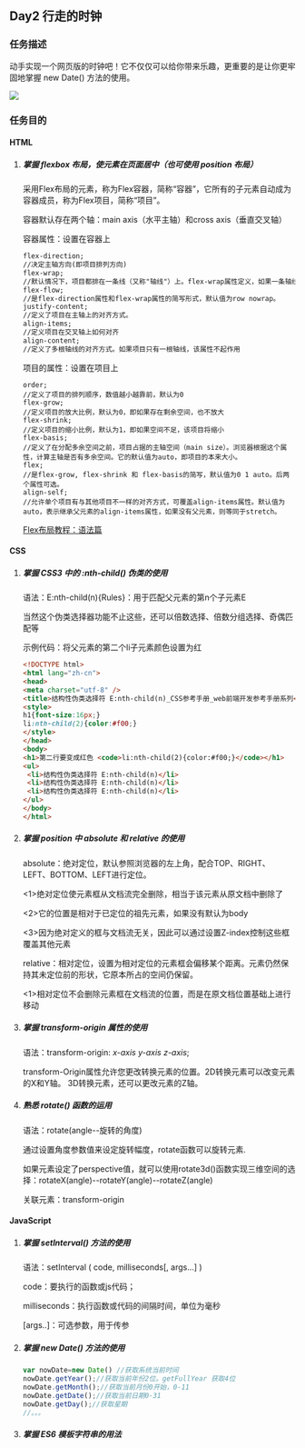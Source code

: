 ## Day2 行走的时钟

### 任务描述

动手实现一个网页版的时钟吧！它不仅仅可以给你带来乐趣，更重要的是让你更牢固地掌握 new Date() 方法的使用。

![](https://pic.downk.cc/item/5eb8168cc2a9a83be527132d.png)

### 任务目的

#### HTML

1. ##### 掌握 flexbox 布局，使元素在页面居中（也可使用 position 布局）

   采用Flex布局的元素，称为Flex容器，简称“容器”，它所有的子元素自动成为容器成员，称为Flex项目，简称“项目”。

   容器默认存在两个轴：main axis（水平主轴）和cross axis（垂直交叉轴）

   容器属性：设置在容器上

   ```html
   flex-direction;
   //决定主轴方向(即项目排列方向)
   flex-wrap;
   //默认情况下，项目都排在一条线（又称"轴线"）上。flex-wrap属性定义，如果一条轴线排不下，如何换行
   flex-flow;
   //是flex-direction属性和flex-wrap属性的简写形式，默认值为row nowrap。
   justify-content;
   //定义了项目在主轴上的对齐方式。
   align-items;
   //定义项目在交叉轴上如何对齐
   align-content;
   //定义了多根轴线的对齐方式。如果项目只有一根轴线，该属性不起作用
   ```

   项目的属性：设置在项目上

   ```
   order;
   //定义了项目的排列顺序，数值越小越靠前，默认为0
   flex-grow;
   //定义项目的放大比例，默认为0，即如果存在剩余空间，也不放大
   flex-shrink;
   //定义项目的缩小比例，默认为1，即如果空间不足，该项目将缩小
   flex-basis;
   //定义了在分配多余空间之前，项目占据的主轴空间（main size）。浏览器根据这个属性，计算主轴是否有多余空间。它的默认值为auto，即项目的本来大小。
   flex;
   //是flex-grow, flex-shrink 和 flex-basis的简写，默认值为0 1 auto。后两个属性可选。
   align-self;
   //允许单个项目有与其他项目不一样的对齐方式，可覆盖align-items属性。默认值为auto，表示继承父元素的align-items属性，如果没有父元素，则等同于stretch。
   ```

   

   [Flex布局教程：语法篇](http://www.ruanyifeng.com/blog/2015/07/flex-grammar.html)

#### CSS

1. ##### 掌握 CSS3 中的 :nth-child() 伪类的使用

   语法：E:nth-child(n){Rules}：用于匹配父元素的第n个子元素E

   当然这个伪类选择器功能不止这些，还可以倍数选择、倍数分组选择、奇偶匹配等

   示例代码：将父元素的第二个li子元素颜色设置为红

   ```html
   <!DOCTYPE html>
   <html lang="zh-cn">
   <head>
   <meta charset="utf-8" />
   <title>结构性伪类选择符 E:nth-child(n)_CSS参考手册_web前端开发参考手册系列</title>
   <style>
   h1{font-size:16px;}
   li:nth-child(2){color:#f00;}
   </style>
   </head>
   <body>
   <h1>第二行要变成红色 <code>li:nth-child(2){color:#f00;}</code></h1>
   <ul>
   	<li>结构性伪类选择符 E:nth-child(n)</li>
   	<li>结构性伪类选择符 E:nth-child(n)</li>
   	<li>结构性伪类选择符 E:nth-child(n)</li>
   </ul>
   </body>
   </html>
   ```

   

2. ##### 掌握 position 中 absolute 和 relative 的使用

   absolute：绝对定位，默认参照浏览器的左上角，配合TOP、RIGHT、LEFT、BOTTOM、LEFT进行定位。

   <1>绝对定位使元素框从文档流完全删除，相当于该元素从原文档中删除了

   <2>它的位置是相对于已定位的祖先元素，如果没有默认为body

   <3>因为绝对定义的框与文档流无关，因此可以通过设置Z-index控制这些框覆盖其他元素

   relative：相对定位，设置为相对定位的元素框会偏移某个距离。元素仍然保持其未定位前的形状，它原本所占的空间仍保留。

   <1>相对定位不会删除元素框在文档流的位置，而是在原文档位置基础上进行移动

   

3. ##### 掌握 transform-origin 属性的使用

   语法：transform-origin: *x-axis y-axis z-axis*;

   transform-Origin属性允许您更改转换元素的位置。2D转换元素可以改变元素的X和Y轴。 3D转换元素，还可以更改元素的Z轴。

4. ##### 熟悉 rotate() 函数的运用

   语法：rotate(angle--旋转的角度)

   通过设置角度参数值来设定旋转幅度，rotate函数可以旋转元素.

   如果元素设定了perspective值，就可以使用rotate3d()函数实现三维空间的选择：rotateX(angle)--rotateY(angle)--rotateZ(angle)

   关联元素：transform-origin

#### JavaScript

1. ##### 掌握 setInterval() 方法的使用

   语法：setInterval ( code, milliseconds[, args...] )

   code：要执行的函数或js代码；

   milliseconds：执行函数或代码的间隔时间，单位为毫秒

   [args..]：可选参数，用于传参

2. ##### 掌握 new Date() 方法的使用

   ```javascript
   var nowDate=new Date() //获取系统当前时间
   nowDate.getYear();//获取当前年份2位。getFullYear 获取4位
   nowDate.getMonth();//获取当前月份0开始，0-11
   nowDate.getDate();//获取当前日期0-31
   nowDate.getDay();//获取星期
   //。。。
   ```

3. ##### 掌握 ES6 模板字符串的用法
